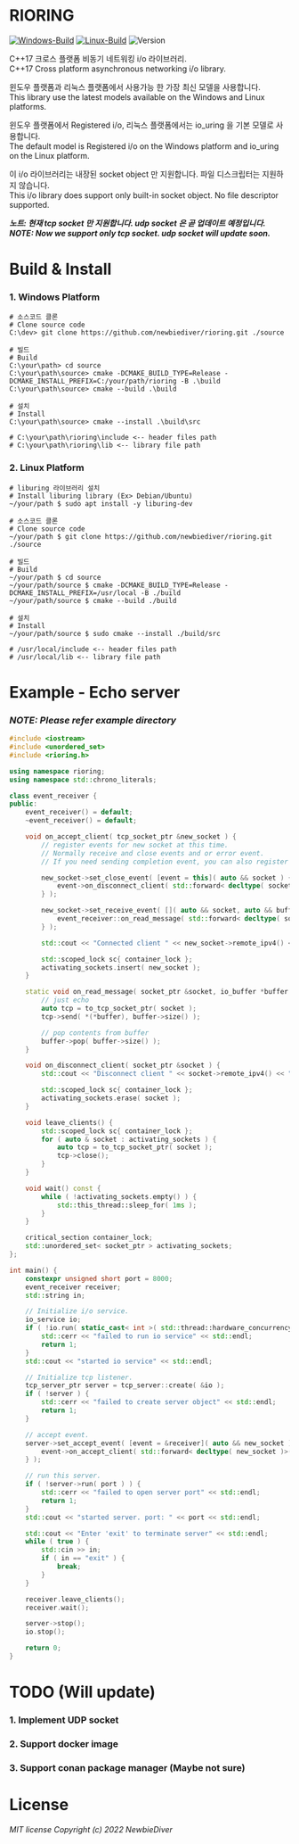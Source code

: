 # RIORING

[![Windows-Build](https://github.com/newbiediver/rioring/actions/workflows/build_windows.yml/badge.svg)](https://github.com/newbiediver/rioring/actions/workflows/build_windows.yml)
[![Linux-Build](https://github.com/newbiediver/rioring/actions/workflows/build_linux.yml/badge.svg)](https://github.com/newbiediver/rioring/actions/workflows/build_linux.yml)
![Version](https://img.shields.io/badge/Version-0.1.1-orange.svg)

C++17 크로스 플랫폼 비동기 네트워킹 i/o 라이브러리. <br />
C++17 Cross platform asynchronous networking i/o library.

윈도우 플랫폼과 리눅스 플랫폼에서 사용가능 한 가장 최신 모델을 사용합니다.<br />
This library use the latest models available on the Windows and Linux platforms.

윈도우 플랫폼에서 Registered i/o, 리눅스 플랫폼에서는 io_uring 을 기본 모델로 사용합니다.<br />
The default model is Registered i/o on the Windows platform and io_uring on the Linux platform.

이 i/o 라이브러리는 내장된 socket object 만 지원합니다. 파일 디스크립터는 지원하지 않습니다.<br />
This i/o library does support only built-in socket object. No file descriptor supported.

***노트: 현재 tcp socket 만 지원합니다. udp socket 은 곧 업데이트 예정입니다.*** <br />
***NOTE: Now we support only tcp socket. udp socket will update soon.***

# Build & Install
### 1. Windows Platform
```shell
# 소스코드 클론
# Clone source code
C:\dev> git clone https://github.com/newbiediver/rioring.git ./source

# 빌드
# Build
C:\your\path> cd source
C:\your\path\source> cmake -DCMAKE_BUILD_TYPE=Release -DCMAKE_INSTALL_PREFIX=C:/your/path/rioring -B .\build
C:\your\path\source> cmake --build .\build

# 설치
# Install
C:\your\path\source> cmake --install .\build\src

# C:\your\path\rioring\include <-- header files path
# C:\your\path\rioring\lib <-- library file path
```

### 2. Linux Platform
```shell
# liburing 라이브러리 설치 
# Install liburing library (Ex> Debian/Ubuntu)
~/your/path $ sudo apt install -y liburing-dev

# 소스코드 클론
# Clone source code
~/your/path $ git clone https://github.com/newbiediver/rioring.git ./source

# 빌드
# Build
~/your/path $ cd source
~/your/path/source $ cmake -DCMAKE_BUILD_TYPE=Release -DCMAKE_INSTALL_PREFIX=/usr/local -B ./build
~/your/path/source $ cmake --build ./build

# 설치
# Install
~/your/path/source $ sudo cmake --install ./build/src 

# /usr/local/include <-- header files path
# /usr/local/lib <-- library file path
```

# Example - Echo server
### *NOTE: Please refer example directory*
```c++
#include <iostream>
#include <unordered_set>
#include <rioring.h>

using namespace rioring;
using namespace std::chrono_literals;

class event_receiver {
public:
    event_receiver() = default;
    ~event_receiver() = default;

    void on_accept_client( tcp_socket_ptr &new_socket ) {
        // register events for new socket at this time.
        // Normally receive and close events and or error event.
        // If you need sending completion event, you can also register 'set_send_complete_event'.

        new_socket->set_close_event( [event = this]( auto && socket ) {
            event->on_disconnect_client( std::forward< decltype( socket ) >( socket ) );
        } );

        new_socket->set_receive_event( []( auto && socket, auto && buffer ) {
            event_receiver::on_read_message( std::forward< decltype( socket ) >( socket ), std::forward< decltype( buffer ) >( buffer ) );
        } );

        std::cout << "Connected client " << new_socket->remote_ipv4() << ":" << new_socket->remote_port() << std::endl;

        std::scoped_lock sc{ container_lock };
        activating_sockets.insert( new_socket );
    }

    static void on_read_message( socket_ptr &socket, io_buffer *buffer ) {
        // just echo
        auto tcp = to_tcp_socket_ptr( socket );
        tcp->send( *(*buffer), buffer->size() );

        // pop contents from buffer
        buffer->pop( buffer->size() );
    }

    void on_disconnect_client( socket_ptr &socket ) {
        std::cout << "Disconnect client " << socket->remote_ipv4() << ":" << socket->remote_port() << std::endl;

        std::scoped_lock sc{ container_lock };
        activating_sockets.erase( socket );
    }

    void leave_clients() {
        std::scoped_lock sc{ container_lock };
        for ( auto & socket : activating_sockets ) {
            auto tcp = to_tcp_socket_ptr( socket );
            tcp->close();
        }
    }

    void wait() const {
        while ( !activating_sockets.empty() ) {
            std::this_thread::sleep_for( 1ms );
        }
    }

    critical_section container_lock;
    std::unordered_set< socket_ptr > activating_sockets;
};

int main() {
    constexpr unsigned short port = 8000;
    event_receiver receiver;
    std::string in;

    // Initialize i/o service.
    io_service io;
    if ( !io.run( static_cast< int >( std::thread::hardware_concurrency() ) ) ) {
        std::cerr << "failed to run io service" << std::endl;
        return 1;
    }
    std::cout << "started io service" << std::endl;

    // Initialize tcp listener.
    tcp_server_ptr server = tcp_server::create( &io );
    if ( !server ) {
        std::cerr << "failed to create server object" << std::endl;
        return 1;
    }

    // accept event.
    server->set_accept_event( [event = &receiver]( auto && new_socket ) {
        event->on_accept_client( std::forward< decltype( new_socket )>( new_socket ) );
    } );

    // run this server.
    if ( !server->run( port ) ) {
        std::cerr << "failed to open server port" << std::endl;
        return 1;
    }
    std::cout << "started server. port: " << port << std::endl;

    std::cout << "Enter 'exit' to terminate server" << std::endl;
    while ( true ) {
        std::cin >> in;
        if ( in == "exit" ) {
            break;
        }
    }

    receiver.leave_clients();
    receiver.wait();

    server->stop();
    io.stop();

    return 0;
}
```

# TODO (Will update)
### 1. Implement UDP socket
### 2. Support docker image
### 3. Support conan package manager (Maybe not sure)

# License
*MIT license Copyright (c) 2022 NewbieDiver*
